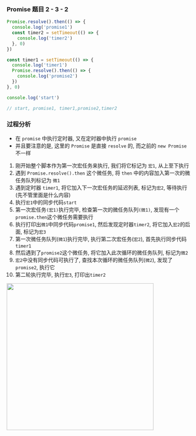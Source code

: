 ### Promise 题目 2 - 3 - 2

```js
Promise.resolve().then(() => {
  console.log('promise1')
  const timer2 = setTimeout(() => {
    console.log('timer2')
  }, 0)
})

const timer1 = setTimeout(() => {
  console.log('timer1')
  Promise.resolve().then(() => {
    console.log('promise2')
  })
}, 0)

console.log('start')

// start, promise1, timer1,promise2,timer2

```

### 过程分析
- 在 `promise` 中执行定时器, 又在定时器中执行 `promise`
- 并且要注意的是, 这里的 `Promise` 是直接 `resolve` 的, 而之前的 `new Promise` 不一样
1. 刚开始整个脚本作为第一次宏任务来执行, 我们将它标记为 `宏1`, 从上至下执行
2. 遇到 `Promise.resolve().then` 这个微任务, 将 `then` 中的内容加入第一次的微任务队列标记为 `微1`
3. 遇到定时器 `timer1`, 将它加入下一次宏任务的延迟列表, 标记为`宏2`, 等待执行(先不管里面是什么内容)
4. 执行`宏1`中的同步代码`start`
5. 第一次宏任务`(宏1)`执行完毕, 检查第一次的微任务队列`(微1)`, 发现有一个`promise.then`这个微任务需要执行
6. 执行打印出`微1`中同步代码`promise1`, 然后发现定时器`timer2`, 将它加入`宏2`的后面, 标记为`宏3`
7. 第一次微任务队列(`微1`)执行完毕, 执行第二次宏任务(`宏2`), 首先执行同步代码`timer1`
8. 然后遇到了`promise2`这个微任务, 将它加入此次循环的微任务队列, 标记为`微2`
9. `宏2`中没有同步代码可执行了, 查找本次循环的微任务队列(`微2`), 发现了`promise2`, 执行它
10. 第二轮执行完毕, 执行`宏3`, 打印出`timer2`

<img src="../images/promise/2-3-2.png" height="400">
